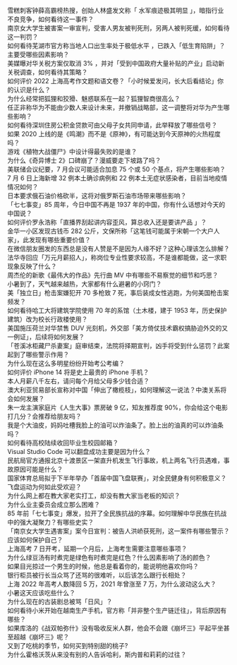 雪糕刺客钟薛高霸榜热搜，创始人林盛发文称「 水军痕迹极其明显 」，暗指行业不良竞争，如何看待这一事件？  
南京女大学生被害案一审宣判，受害人男友被判死刑，另两人被判死缓，如何看待这一判罚？  
如何看待芜湖市官方称当地人口出生率处于极低水平 ，已跌入「低生育陷阱」？主要受哪些因素影响？  
美媒曝对华关税方案仅取消 3% ，并对「受到中国政府大量补贴的产业」启动新关税调查，如何看待其策略？  
如何评价 2022 上海高考作文题和语文卷？「小时候爱发问，长大后看结论」你的认识是什么？  
为什么经常把狐狸和狡猾、魅惑联系在一起？狐狸智商很高么？  
任正非称华为不能由少数人来设计未来，并撤销战略部，这一调整将对华为产生哪些影响？  
如何看待深圳住房公积金贷款可由父母子女共同申请，此举释放了哪些信号？  
如果 2020 上线的是《鸣潮》而不是《原神》，有可能达到今天原神的火热程度吗？  
游戏《植物大战僵尸》中设计得最失败的是谁？  
为什么《奇异博士 2》口碑崩了？漫威要走下坡路了吗？  
美联储会议纪要，7 月会议可能适合加息 75 个或 50 个基点，将产生哪些影响？  
7 月 6 日上海新增 32 例本土确诊病例和 22 例本土无症状感染者，目前当地疫情情况如何？  
日本要求俄石油价格砍半，这将对俄罗斯石油市场带来哪些影响？  
「七七事变」85 周年，今日中国不再是 1937 年的中国，你有什么话想对今天的中国说？  
如何评价罗永浩称「直播界刮起讲内容歪风，算总收入还是要讲产品 」？  
金华一小区发现古钱币 282 公斤，文保所称「这笔钱可能属于宋朝一个大户人家」，此发现有哪些重要价值？  
在微信朋友圈发的东西总是没有人赞是不是因为人缘不好？这种心理该怎么排解？  
法华寺回应「万元月薪招人」，称岗位专业性要求较高，不是谁都能做，这一求职现象反映了什么？  
周杰伦的新歌《最伟大的作品》先行曲 MV 中有哪些不易察觉的细节和巧思？  
小暑到了，天气越来越热，大家都有什么避暑的小窍门？  
美「独立日」枪击案嫌犯开 70 多枪致 7 死，事后装成女性逃跑，为何美国枪击案频发？  
如何看待哈工大将建筑学院使用 70 年的系馆（土木楼，建于 1953 年，历史保护建筑）改为校长行政楼使用？  
美国施压荷兰对华禁售 DUV 光刻机，外交部「美方倚仗技术霸权搞胁迫外交的又一例证」，后续将如何发展？  
「苍溪冰柜藏尸杀妻案」庭审结束，法院将择期宣判，凶手将受到什么惩罚？此案起到了哪些警示作用？  
为什么现在这么多明星纷纷开始考公考编？  
如何评价 iPhone 14 将是史上最贵的 iPhone 手机？  
本人月薪八千左右，请问每个月给父母多少钱合适？  
澳大利亚贸易部长宣称对中国「伸出了橄榄枝」，如何理解这一说法？中澳关系将会如何发展？  
朱一龙主演家庭片《人生大事》票房破 9 亿，知友推荐度 90%，你会给这个电影打几分？会推荐给朋友吗？  
我是个大油皮，妈妈吐槽我脸上的油可以炸油条了。脸上出的油真的可以炸油条吗？  
如何看待高校陆续收回毕业生校园邮箱？  
Visual Studio Code 可以翻盘成功主要是因为什么？  
民航局官方通报北京十渡景区一架直升机发生飞行事故，机上两名飞行员遇难，事故原因可能是什么？  
国家体育总局拟于下半年举办「首届中国飞盘联赛」，对全民健身有何积极意义？飞盘运动为何如此受欢迎？  
为什么网上都在教大家老实打工，却没有教大家当老板的知识？  
为什么业主委员会成立那么困难？  
85 年前「七七事变」爆发，拉开了全民族抗战的序幕。如何理解中华民族在抗战中的强大凝聚力？有哪些史实？  
「南京女大学生遇害案」案今日宣判：被告人洪峤获死刑，这一案件有哪些警示？应该如何保护自己？  
上海高考 7 日开考，延期一个月后，上海考生需要注意哪些事项？  
为什么绿豆汤有时煮完是绿色有时煮完是红色？什么因素影响了汤的颜色？  
如果目光掠过一个男生的时候，他总是看着你的，能说明他喜欢你吗？  
银行柜员被行长当众骂了还骂的很难听，以后该怎么跟行长相处？  
上海 2022 年高考人数降回 5 万，2021 年曾涨至 7 万，为什么波动这么大？  
小暑这天应该吃些什么？  
为什么现在的古装剧总被骂「日风」？  
如何看待小米开始在越南生产手机，官方称「并非整个生产链迁往」，背后原因有哪些？  
如果库洛的《战双帕弥什》没有吸收反米人群，他会不会跟《崩坏三》平起平坐甚至超越《崩坏三》呢？  
又到了吃桃的季节，如何买到特别甜的桃子?  
为什么霍格沃茨从来没有别的人告诉哈利，斯内普和莉莉的过往？  
